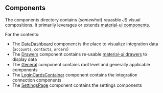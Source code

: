 ## Components

The components directory contains (_somewhat_) reuasble JS visual compositions. It primarily leverages or extends [material-ui components](https://material-ui.com/components).

For the contents:
* The [DataDashboard](https://github.com/CloudElementsOpenLabs/ezra-sample-app/tree/main/src/components/DataDashboard) component is the place to visualize integration data (`accounts`, `contacts`, `orders`)
* The [Drawers](https://github.com/CloudElementsOpenLabs/ezra-sample-app/tree/main/src/components/Drawers) component contains re-usable [material-ui drawers](https://material-ui.com/components/drawers/) to display data
* The [General](https://github.com/CloudElementsOpenLabs/ezra-sample-app/tree/main/src/components/General) component contains root level and generally applicable components
* The [LoginCardsContainer](https://github.com/CloudElementsOpenLabs/ezra-sample-app/tree/main/src/components/LoginCardsContainer) component contains the integration connection components
* The [SettingsPage](https://github.com/CloudElementsOpenLabs/ezra-sample-app/tree/main/src/components/SettingsPage) component contains the settings components